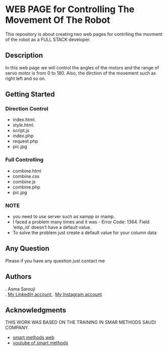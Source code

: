 # WEB PAGE for Controlling The Movement Of The Robot 

This repository is about creating two web pages for contrlling the movment of the robot as a FULL STACK developer.

## Description

In this web page we will control the angles of the motors and the range of servo motor is from 0 to 180. Also, the dirction of the movement such as right left and so on.

## Getting Started

### Direction Control 

* index.html.
* style.html. 
* script.js
* index.php
* request.php
* pic.jpg

### Full Controlling

* combine.html
* combine.css
* combine.js
* combine.php
* pic.jpg

### NOTE

* you need to use server such as xampp or mamp. 
* I faced a problem many times and it was - Error Code: 1364. Field ’emp_id’ doesn’t have a default value.
* To solve the problem just create a default value for your column data



## Any Question

Please if you have any question just contact me



## Authors

. Asma Sarouji  
. [My LinkedIn account ](https://www.linkedin.com/in/asma-sarouji-265484149/)
. [My Instagram account ](@samaabullah98)







## Acknowledgments

THIS WORK WAS BASED ON THE TRAINING IN SMAR METHODS SAUDI COMPANY.
* [smart methods web](https://www.s-m.com.sa)
* [youtube of smart methods](https://youtu.be/0iPByiZVHFw)
